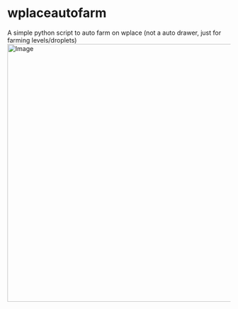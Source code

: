 # wplaceautofarm
A simple python script to auto farm on wplace (not a auto drawer, just for farming levels/droplets)
<img width="1099" height="582" alt="Image" src="https://github.com/user-attachments/assets/16541836-2656-4a0b-aeef-e29056202b7a" />
